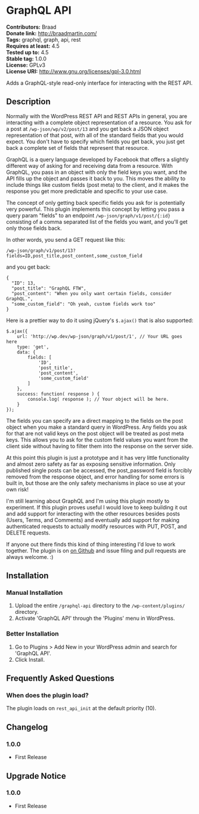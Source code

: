 # GraphQL API #
**Contributors:** Braad  
**Donate link:** http://braadmartin.com/  
**Tags:** graphql, graph, api, rest  
**Requires at least:** 4.5  
**Tested up to:** 4.5  
**Stable tag:** 1.0.0  
**License:** GPLv3  
**License URI:** http://www.gnu.org/licenses/gpl-3.0.html  

Adds a GraphQL-style read-only interface for interacting with the REST API.

## Description ##

Normally with the WordPress REST API and REST APIs in general, you are interacting with a complete object representation of a resource. You ask for a post at `/wp-json/wp/v2/post/13` and you get back a JSON object representation of that post, with all of the standard fields that you would expect. You don't have to specify which fields you get back, you just get back a complete set of fields that represent that resource.

GraphQL is a query language developed by Facebook that offers a slightly different way of asking for and receiving data from a resource. With GraphQL, you pass in an object with only the field keys you want, and the API fills up the object and passes it back to you. This moves the ability to include things like custom fields (post meta) to the client, and it makes the response you get more predictable and specific to your use case.

The concept of only getting back specific fields you ask for is potentially very powerful. This plugin implements this concept by letting you pass a query param "fields" to an endpoint `/wp-json/graph/v1/post/{:id}` consisting of a comma separated list of the fields you want, and you'll get only those fields back.

In other words, you send a GET request like this:


	/wp-json/graph/v1/post/13?fields=ID,post_title,post_content,some_custom_field


and you get back:


	{
	  "ID": 13,
	  "post_title": "GraphQL FTW",
	  "post_content": "When you only want certain fields, consider GraphQL.",
	  "some_custom_field": "Oh yeah, custom fields work too"
	}


Here is a prettier way to do it using jQuery's `$.ajax()` that is also supported:


	$.ajax({
		url: 'http://wp.dev/wp-json/graph/v1/post/1', // Your URL goes here
		type: 'get',
		data: {
			fields: [
				'ID',
				'post_title',
				'post_content',
				'some_custom_field'
			]
		},
		success: function( response ) {
			console.log( response ); // Your object will be here.
		}
	});


The fields you can specify are a direct mapping to the fields on the post object when you make a standard query in WordPress. Any fields you ask for that are not valid keys on the post object will be treated as post meta keys. This allows you to ask for the custom field values you want from the client side without having to filter them into the response on the server side.

At this point this plugin is just a prototype and it has very little functionality and almost zero safety as far as exposing sensitive information. Only published single posts can be accessed, the post_password field is forcibly removed from the response object, and error handling for some errors is built in, but those are the only safety mechanisms in place so use at your own risk!

I'm still learning about GraphQL and I'm using this plugin mostly to experiment. If this plugin proves useful I would love to keep building it out and add support for interacting with the other resources besides posts (Users, Terms, and Comments) and eventually add support for making authenticated requests to actually modify resources with PUT, POST, and DELETE requests.

If anyone out there finds this kind of thing interesting I'd love to work together. The plugin is on [on Github](https://github.com/BraadMartin/graphql-api "GraphQL API for WordPress") and issue filing and pull requests are always welcome. :)

## Installation ##

### Manual Installation ###

1. Upload the entire `/graphql-api` directory to the `/wp-content/plugins/` directory.
1. Activate 'GraphQL API' through the 'Plugins' menu in WordPress.

### Better Installation ###

1. Go to Plugins > Add New in your WordPress admin and search for 'GraphQL API'.
1. Click Install.

## Frequently Asked Questions ##

### When does the plugin load? ###

The plugin loads on `rest_api_init` at the default priority (10).

## Changelog ##

### 1.0.0 ###
* First Release

## Upgrade Notice ##

### 1.0.0 ###
* First Release